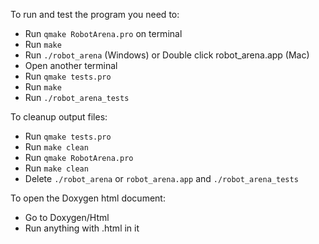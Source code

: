 To run and test the program you need to:
- Run `qmake RobotArena.pro` on terminal
- Run `make`
- Run `./robot_arena` (Windows) or Double click robot_arena.app (Mac)
- Open another terminal
- Run `qmake tests.pro`
- Run `make`
- Run `./robot_arena_tests`

To cleanup output files:
- Run `qmake tests.pro`
- Run `make clean`
- Run `qmake RobotArena.pro`
- Run `make clean`
- Delete `./robot_arena` or `robot_arena.app` and `./robot_arena_tests`

To open the Doxygen html document:
- Go to Doxygen/Html
- Run anything with .html in it